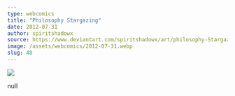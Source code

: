 ```yaml
---
type: webcomics
title: "Philosophy Stargazing"
date: 2012-07-31
author: spiritshadowx
source: https://www.deviantart.com/spiritshadowx/art/philosophy-Stargazing-318178519
image: /assets/webcomics/2012-07-31.webp
slug: 48
---
```


![](/assets/webcomics/2012-07-31.webp)

null
